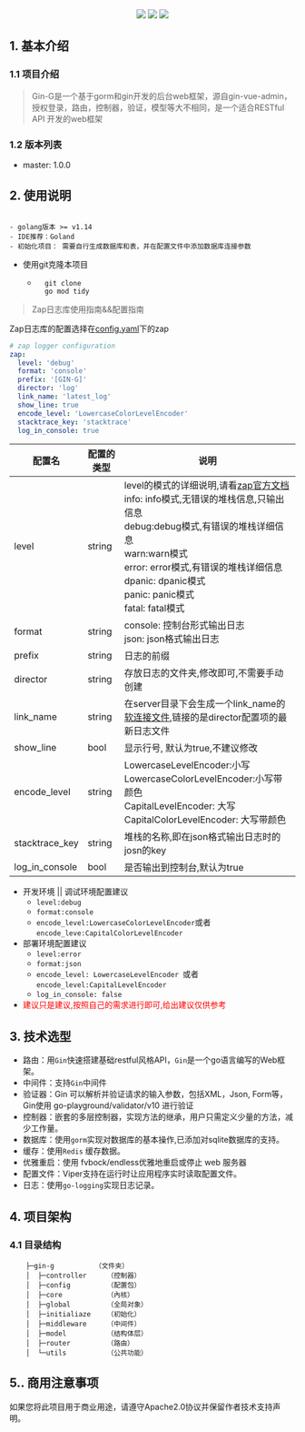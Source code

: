 
<div align=center>

</div>
<div align=center>
<img src="https://img.shields.io/badge/golang-1.12-blue"/>
<img src="https://img.shields.io/badge/gin-1.4.0-lightBlue"/>
<img src="https://img.shields.io/badge/gorm-1.9.12-red"/>
</div>



## 1. 基本介绍

### 1.1 项目介绍


> Gin-G是一个基于gorm和gin开发的后台web框架，源自gin-vue-admin，授权登录，路由，控制器，验证，模型等大不相同，是一个适合RESTful API 开发的web框架



### 1.2 版本列表

- master: 1.0.0

## 2. 使用说明

```

- golang版本 >= v1.14
- IDE推荐：Goland
- 初始化项目： 需要自行生成数据库和表，并在配置文件中添加数据库连接参数
```



- 使用git克隆本项目
    - ```git
        git clone 
        go mod tidy
      ```
    


> Zap日志库使用指南&&配置指南

Zap日志库的配置选择在[config.yaml](./server/config.yaml)下的zap

```yaml
# zap logger configuration
zap:
  level: 'debug'
  format: 'console'
  prefix: '[GIN-G]'
  director: 'log'
  link_name: 'latest_log'
  show_line: true
  encode_level: 'LowercaseColorLevelEncoder'
  stacktrace_key: 'stacktrace'
  log_in_console: true
```

| 配置名         | 配置的类型 | 说明                                                         |
| -------------- | ---------- | ------------------------------------------------------------ |
| level          | string     | level的模式的详细说明,请看[zap官方文档](https://pkg.go.dev/go.uber.org/zap?tab=doc#pkg-constants) <br />info: info模式,无错误的堆栈信息,只输出信息<br />debug:debug模式,有错误的堆栈详细信息<br />warn:warn模式<br />error: error模式,有错误的堆栈详细信息<br />dpanic: dpanic模式<br />panic: panic模式<br />fatal: fatal模式<br /> |
| format         | string     | console: 控制台形式输出日志<br />json: json格式输出日志      |
| prefix         | string     | 日志的前缀                                                   |
| director       | string     | 存放日志的文件夹,修改即可,不需要手动创建                     |
| link_name      | string     | 在server目录下会生成一个link_name的[软连接文件](https://baike.baidu.com/item/%E8%BD%AF%E9%93%BE%E6%8E%A5),链接的是director配置项的最新日志文件 |
| show_line      | bool       | 显示行号, 默认为true,不建议修改                              |
| encode_level   | string     | LowercaseLevelEncoder:小写<br /> LowercaseColorLevelEncoder:小写带颜色<br />CapitalLevelEncoder: 大写<br />CapitalColorLevelEncoder: 大写带颜色 |
| stacktrace_key | string     | 堆栈的名称,即在json格式输出日志时的josn的key                 |
| log_in_console | bool       | 是否输出到控制台,默认为true                                  |

- 开发环境 || 调试环境配置建议
	- `level:debug`
	- `format:console`
	- `encode_level:LowercaseColorLevelEncoder`或者`encode_leve:CapitalColorLevelEncoder`
- 部署环境配置建议
	- `level:error`
	- `format:json` 
	- `encode_level: LowercaseLevelEncoder `或者 `encode_level:CapitalLevelEncoder`
	- `log_in_console: false` 
- <font color=red>建议只是建议,按照自己的需求进行即可,给出建议仅供参考</font>



## 3. 技术选型


- 路由：用`Gin`快速搭建基础restful风格API，`Gin`是一个go语言编写的Web框架。
- 中间件：支持`Gin`中间件
- 验证器：Gin 可以解析并验证请求的输入参数，包括XML，Json, Form等，Gin使用 go-playground/validator/v10 进行验证
- 控制器：嵌套的多层控制器，实现方法的继承，用户只需定义少量的方法，减少工作量。
- 数据库：使用`gorm`实现对数据库的基本操作,已添加对sqlite数据库的支持。
- 缓存：使用`Redis` 缓存数据。
- 优雅重启：使用 fvbock/endless优雅地重启或停止 web 服务器
- 配置文件：Viper支持在运行时让应用程序实时读取配置文件。
- 日志：使用`go-logging`实现日志记录。


## 4. 项目架构

### 4.1 目录结构

```
    ├─gin-g  	     （文件夹）
    │  ├─controller     （控制器）
    │  ├─config         （配置包）
    │  ├─core  	        （內核）
    │  ├─global         （全局对象）
    │  ├─initialiaze    （初始化）
    │  ├─middleware     （中间件）
    │  ├─model          （结构体层）
    │  ├─router         （路由）
    │  └─utils	        （公共功能）

```


## 5.. 商用注意事项

如果您将此项目用于商业用途，请遵守Apache2.0协议并保留作者技术支持声明。

